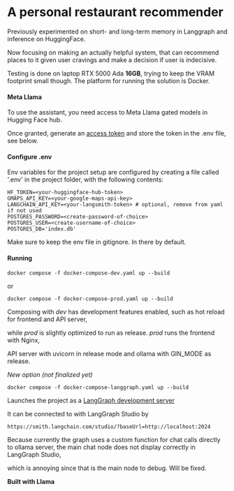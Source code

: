 # A personal restaurant recommender
Previously experimented on short- and long-term memory in Langgraph and inference on HuggingFace.

Now focusing on making an actually helpful system, that can recommend places to it given user cravings and make a decision if user is indecisive.

Testing is done on laptop RTX 5000 Ada **16GB**, trying to keep the VRAM footprint small though.
The platform for running the solution is Docker.

#### Meta Llama

To use the assistant, you need access to Meta Llama gated models in Hugging Face hub.

Once granted, generate an [access token](https://huggingface.co/docs/hub/security-tokens) and store the token in the .env file, see below.

#### Configure .env

Env variables for the project setup are configured by creating a file called '.env' in the project folder, with the following contents:
```
HF_TOKEN=<your-huggingface-hub-token>
GMAPS_API_KEY=<your-google-maps-api-key>
LANGCHAIN_API_KEY=<your-langsmith-token> # optional, remove from yaml if not used
POSTGRES_PASSWORD=<create-password-of-choice>
POSTGRES_USER=<create-username-of-choice>
POSTGRES_DB='index.db' 
```

Make sure to keep the env file in gitignore. In there by default.


#### Running

`docker compose -f docker-compose-dev.yaml up --build` 

or

`docker compose -f docker-compose-prod.yaml up --build`

Composing with *dev* has development features enabled, such as hot reload for frontend and API server,

while *prod* is slightly optimized to run as release. *prod* runs the frontend with Nginx, 

API server with uvicorn in release mode and ollama with GIN_MODE as release.

*New option (not finalized yet)*

`docker compose -f docker-compose-langgraph.yaml up --build` 

Launches the project as a [LangGraph development server](https://langchain-ai.github.io/langgraph/concepts/langgraph_cli/#dev)

It can be connected to with LangGraph Studio by 

`https://smith.langchain.com/studio/?baseUrl=http://localhost:2024`

Because currently the graph uses a custom function for chat calls directly to ollama server, the main chat 
node does not display correctly in LangGraph Studio,

which is annoying since that is the main node to debug. Will be fixed.


**Built with Llama**
